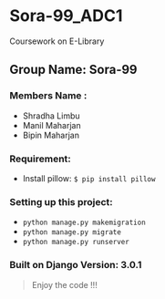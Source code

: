 # Sora-99_ADC1
 Coursework on E-Library
 
## Group Name: Sora-99
### Members Name : 
- Shradha Limbu
- Manil Maharjan
- Bipin Maharjan
 
 
### Requirement:
 - Install pillow: ``` $ pip install pillow ```
 
### Setting up this project:
- ```python manage.py makemigration```
- ```python manage.py migrate```
- ```python manage.py runserver```

### Built on Django Version: 3.0.1
> Enjoy the code !!!

